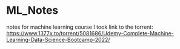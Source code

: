 # ML_Notes
notes for machine learning course I took
link to the torrent:
https://www.1377x.to/torrent/5081686/Udemy-Complete-Machine-Learning-Data-Science-Bootcamp-2022/
